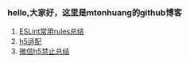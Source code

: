 ### hello,大家好，这里是mtonhuang的github博客

1. [ESLint常用rules总结](https://github.com/mtonhuang/bolg/tree/master/ESLint_rules)
2. [h5适配](https://github.com/mtonhuang/bolg/tree/master/h5%E9%80%82%E9%85%8D)
3. [微信h5禁止总结](https://github.com/mtonhuang/bolg/tree/master/%E5%BE%AE%E4%BF%A1h5%E7%A6%81%E6%AD%A2%E6%80%BB%E7%BB%93)
